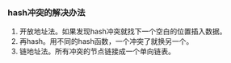 ### hash冲突的解决办法

1. 开放地址法。如果发现hash冲突就找下一个空白的位置插入数据。
2. 再hash。用不同的hash函数，一个冲突了就换另一个。
3. 链地址法。所有冲突的节点链接成一个单向链表。

